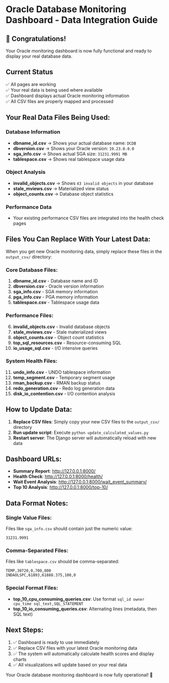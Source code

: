 # Oracle Database Monitoring Dashboard - Data Integration Guide

## 🎉 Congratulations! 
Your Oracle monitoring dashboard is now fully functional and ready to display your real database data.

## Current Status
✅ All pages are working  
✅ Your real data is being used where available  
✅ Dashboard displays actual Oracle monitoring information  
✅ All CSV files are properly mapped and processed  

## Your Real Data Files Being Used:

### Database Information
- **dbname_id.csv** → Shows your actual database name: `DCDB`
- **dbversion.csv** → Shows your Oracle version: `19.23.0.0.0`  
- **sga_info.csv** → Shows actual SGA size: `31231.9991 MB`
- **tablespace.csv** → Shows real tablespace usage data

### Object Analysis
- **invalid_objects.csv** → Shows `43 invalid objects` in your database
- **stale_mviews.csv** → Materialized view status
- **object_counts.csv** → Database object statistics

### Performance Data
- Your existing performance CSV files are integrated into the health check pages

## Files You Can Replace With Your Latest Data:

When you get new Oracle monitoring data, simply replace these files in the `output_csv/` directory:

### Core Database Files:
1. **dbname_id.csv** - Database name and ID
2. **dbversion.csv** - Oracle version information  
3. **sga_info.csv** - SGA memory information
4. **pga_info.csv** - PGA memory information
5. **tablespace.csv** - Tablespace usage data

### Performance Files:
6. **invalid_objects.csv** - Invalid database objects
7. **stale_mviews.csv** - Stale materialized views
8. **object_counts.csv** - Object count statistics  
9. **top_sql_resources.csv** - Resource-consuming SQL
10. **io_usage_sql.csv** - I/O intensive queries

### System Health Files:
11. **undo_info.csv** - UNDO tablespace information
12. **temp_segment.csv** - Temporary segment usage
13. **rman_backup.csv** - RMAN backup status
14. **redo_generation.csv** - Redo log generation data
15. **disk_io_contention.csv** - I/O contention analysis

## How to Update Data:

1. **Replace CSV files**: Simply copy your new CSV files to the `output_csv/` directory
2. **Run update script**: Execute `python update_calculated_values.py`  
3. **Restart server**: The Django server will automatically reload with new data

## Dashboard URLs:
- **Summary Report**: http://127.0.0.1:8000/
- **Health Check**: http://127.0.0.1:8000/health/  
- **Wait Event Analysis**: http://127.0.0.1:8000/wait_event_summary/
- **Top 10 Analysis**: http://127.0.0.1:8000/top-10/

## Data Format Notes:

### Single Value Files:
Files like `sga_info.csv` should contain just the numeric value:
```
31231.9991
```

### Comma-Separated Files: 
Files like `tablespace.csv` should be comma-separated:
```
TEMP,30720,0,700,800
INDAOLSPC,61893,61888.375,100,0
```

### Special Format Files:
- **top_10_cpu_consuming_queries.csv**: Use format `sql_id owner cpu_time sql_text,SQL_STATEMENT`
- **top_10_io_consuming_queries.csv**: Alternating lines (metadata, then SQL text)

## Next Steps:
1. ✅ Dashboard is ready to use immediately  
2. ✅ Replace CSV files with your latest Oracle monitoring data  
3. ✅ The system will automatically calculate health scores and display charts  
4. ✅ All visualizations will update based on your real data  

Your Oracle database monitoring dashboard is now fully operational! 🚀